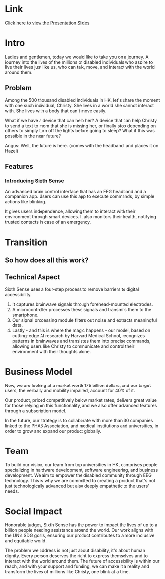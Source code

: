 # Link

[Click here to view the Presentation Slides](https://www.canva.com/design/DAF7Do32afQ/7SZM1e5y87JzlrQWX1Tj7Q/view?utm_content=DAF7Do32afQ&utm_campaign=designshare&utm_medium=link&utm_source=editor)

# Intro

Ladies and gentlemen, today we would like to take you on a journey. A journey into the lives of the millions of disabled individuals who aspire to live their lives just like us, who can talk, move, and interact with the world around them.

## Problem

Among the 500 thousand disabled individuals in HK, let's share the moment with one such individual, Christy. She lives in a world she cannot interact with. She lives with a body that can't move easily.

What if we have a device that can help her? A device that can help Christy to send a text to mom that she is missing her, or finally stop depending on others to simply turn off the lights before going to sleep? What if this was possible in the near future?

Angus: Well, the future is here. (comes with the headband, and places it on Hazel)

## Features

### Introducing Sixth Sense

An advanced brain control interface that has an EEG headband and a companion app. Users can use this app to execute commands, by simple actions like blinking.

It gives users independence, allowing them to interact with their environment through smart devices. It also monitors their health, notifying trusted contacts in case of an emergency.

# Transition

## So how does all this work?

## Technical Aspect

Sixth Sense uses a four-step process to remove barriers to digital accessibility.

1. It captures brainwave signals through forehead-mounted electrodes.
2. A microcontroller processes these signals and transmits them to the smartphone.
3. Our signal processing module filters out noise and extracts meaningful data.
4. Lastly - and this is where the magic happens - our model, based on cutting-edge AI research by Harvard Medical School, recognizes patterns in brainwaves and translates them into precise commands, allowing users like Christy to communicate and control their environment with their thoughts alone.

# Business Model

Now, we are looking at a market worth 175 billion dollars, and our target users, the verbally and mobility impaired, account for 40% of it.

Our product, priced competitively below market rates, delivers great value for those relying on this functionality, and we also offer advanced features through a subscription model.

In the future, our strategy is to collaborate with more than 30 companies linked to the PHAB Association, and medical institutions and universities, in order to grow and expand our product globally.

# Team

To build our vision, our team from top universities in HK, comprises people specializing in hardware development, software engineering, and business development. We aim to empower the disabled community through EEG technology. This is why we are committed to creating a product that's not just technologically advanced but also deeply empathetic to the users' needs.

# Social Impact

Honorable judges, Sixth Sense has the power to impact the lives of up to a billion people needing assistance around the world. Our work aligns with the UN’s SDG goals, ensuring our product contributes to a more inclusive and equitable world.

The problem we address is not just about disability, it's about human dignity. Every person deserves the right to express themselves and to interact with the world around them. The future of accessibility is within our reach, and with your support and funding, we can make it a reality and transform the lives of millions like Christy, one blink at a time.
